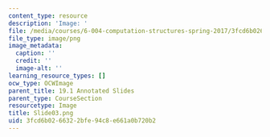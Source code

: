 ```yaml
---
content_type: resource
description: 'Image: '
file: /media/courses/6-004-computation-structures-spring-2017/3fcd6b0266322bfe94c8e661a0b720b2_Slide03.png
file_type: image/png
image_metadata:
  caption: ''
  credit: ''
  image-alt: ''
learning_resource_types: []
ocw_type: OCWImage
parent_title: 19.1 Annotated Slides
parent_type: CourseSection
resourcetype: Image
title: Slide03.png
uid: 3fcd6b02-6632-2bfe-94c8-e661a0b720b2
---
```


